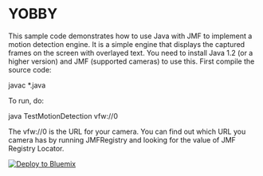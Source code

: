 # YOBBY

This sample code demonstrates how to use Java with JMF to implement a motion detection engine. It is a simple engine that displays the captured frames on the screen with overlayed text. You need to install Java 1.2 (or a higher version) and JMF (supported cameras) to use this. First compile the source code: 

javac *.java 

To run, do:

java TestMotionDetection vfw://0 

The vfw://0 is the URL for your camera. You can find out which URL you camera has by running JMFRegistry and looking for the value of JMF Registry Locator.

[![Deploy to Bluemix](https://bluemix.net/deploy/button.png)](https://bluemix.net/deploy?repository=https://github.com/viz-charlie/messenger-ibm-hackathon)
